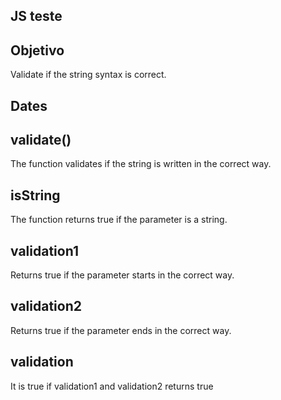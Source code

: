 ## JS teste

##  Objetivo
Validate if the string syntax is correct.

##  Dates
## validate()
The function validates if the string is written in the correct way.
## isString
The function returns true if the parameter is a string.

## validation1
Returns true if the parameter starts in the correct way.

## validation2 
Returns true if the parameter ends in the correct way.

## validation
It is true if validation1 and validation2 returns true

